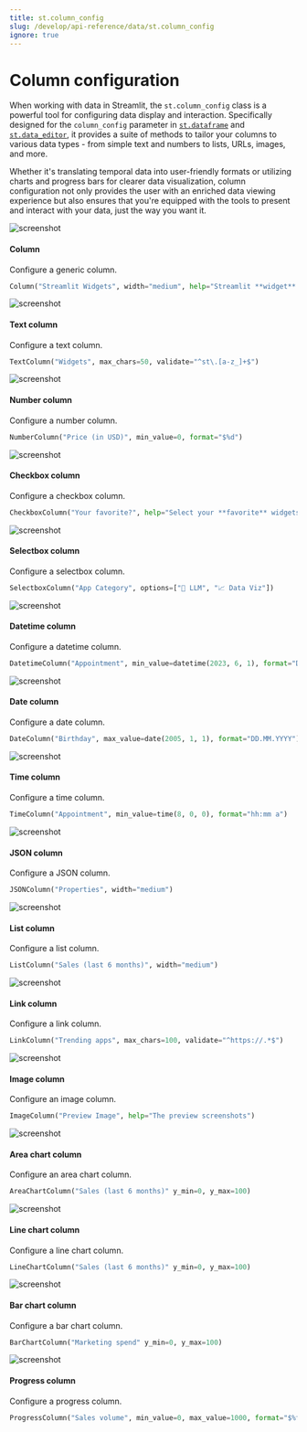 ```yaml
---
title: st.column_config
slug: /develop/api-reference/data/st.column_config
ignore: true
---
```


# Column configuration

When working with data in Streamlit, the `st.column_config` class is a powerful tool for configuring data display and interaction. Specifically designed for the `column_config` parameter in [`st.dataframe`](/develop/api-reference/data/st.dataframe) and [`st.data_editor`](/develop/api-reference/data/st.data_editor), it provides a suite of methods to tailor your columns to various data types - from simple text and numbers to lists, URLs, images, and more.

Whether it's translating temporal data into user-friendly formats or utilizing charts and progress bars for clearer data visualization, column configuration not only provides the user with an enriched data viewing experience but also ensures that you're equipped with the tools to present and interact with your data, just the way you want it.

<TileContainer>
<RefCard href="/develop/api-reference/data/st.column_config/st.column_config.column">
<Image pure alt="screenshot" src="/images/api/column_config.column.jpg" />

<h4>Column</h4>

Configure a generic column.

```python
Column("Streamlit Widgets", width="medium", help="Streamlit **widget** commands 🎈")
```

</RefCard>
<RefCard href="/develop/api-reference/data/st.column_config/st.column_config.textcolumn">
<Image pure alt="screenshot" src="/images/api/column_config.textcolumn.jpg" />

<h4>Text column</h4>

Configure a text column.

```python
TextColumn("Widgets", max_chars=50, validate="^st\.[a-z_]+$")
```

</RefCard>

<RefCard href="/develop/api-reference/data/st.column_config/st.column_config.numbercolumn">
<Image pure alt="screenshot" src="/images/api/column_config.numbercolumn.jpg" />

<h4>Number column</h4>

Configure a number column.

```python
NumberColumn("Price (in USD)", min_value=0, format="$%d")
```

</RefCard>

<RefCard href="/develop/api-reference/data/st.column_config/st.column_config.checkboxcolumn">
<Image pure alt="screenshot" src="/images/api/column_config.checkboxcolumn.jpg" />

<h4>Checkbox column</h4>

Configure a checkbox column.

```python
CheckboxColumn("Your favorite?", help="Select your **favorite** widgets")
```

</RefCard>

<RefCard href="/develop/api-reference/data/st.column_config/st.column_config.selectboxcolumn">
<Image pure alt="screenshot" src="/images/api/column_config.selectboxcolumn.jpg" />

<h4>Selectbox column</h4>

Configure a selectbox column.

```python
SelectboxColumn("App Category", options=["🤖 LLM", "📈 Data Viz"])
```

</RefCard>

<RefCard href="/develop/api-reference/data/st.column_config/st.column_config.datetimecolumn">
<Image pure alt="screenshot" src="/images/api/column_config.datetimecolumn.jpg" />

<h4>Datetime column</h4>

Configure a datetime column.

```python
DatetimeColumn("Appointment", min_value=datetime(2023, 6, 1), format="D MMM YYYY, h:mm a")
```

</RefCard>

<RefCard href="/develop/api-reference/data/st.column_config/st.column_config.datecolumn">
<Image pure alt="screenshot" src="/images/api/column_config.datecolumn.jpg" />

<h4>Date column</h4>

Configure a date column.

```python
DateColumn("Birthday", max_value=date(2005, 1, 1), format="DD.MM.YYYY")
```

</RefCard>

<RefCard href="/develop/api-reference/data/st.column_config/st.column_config.timecolumn">
<Image pure alt="screenshot" src="/images/api/column_config.timecolumn.jpg" />

<h4>Time column</h4>

Configure a time column.

```python
TimeColumn("Appointment", min_value=time(8, 0, 0), format="hh:mm a")
```

</RefCard>
<RefCard href="/develop/api-reference/data/st.column_config/st.column_config.jsoncolumn">
<Image pure alt="screenshot" src="/images/api/column_config.jsoncolumn.jpg" />

<h4>JSON column</h4>

Configure a JSON column.

```python
JSONColumn("Properties", width="medium")
```

</RefCard>
<RefCard href="/develop/api-reference/data/st.column_config/st.column_config.listcolumn">
<Image pure alt="screenshot" src="/images/api/column_config.listcolumn.jpg" />

<h4>List column</h4>

Configure a list column.

```python
ListColumn("Sales (last 6 months)", width="medium")
```

</RefCard>

<RefCard href="/develop/api-reference/data/st.column_config/st.column_config.linkcolumn">
<Image pure alt="screenshot" src="/images/api/column_config.linkcolumn.jpg" />

<h4>Link column</h4>

Configure a link column.

```python
LinkColumn("Trending apps", max_chars=100, validate="^https://.*$")
```

</RefCard>

<RefCard href="/develop/api-reference/data/st.column_config/st.column_config.imagecolumn">
<Image pure alt="screenshot" src="/images/api/column_config.imagecolumn.jpg" />

<h4>Image column</h4>

Configure an image column.

```python
ImageColumn("Preview Image", help="The preview screenshots")
```

</RefCard>

<RefCard href="/develop/api-reference/data/st.column_config/st.column_config.areachartcolumn">
<Image pure alt="screenshot" src="/images/api/column_config.areachartcolumn.jpg" />

<h4>Area chart column</h4>

Configure an area chart column.

```python
AreaChartColumn("Sales (last 6 months)" y_min=0, y_max=100)
```

</RefCard>

<RefCard href="/develop/api-reference/data/st.column_config/st.column_config.linechartcolumn">
<Image pure alt="screenshot" src="/images/api/column_config.linechartcolumn.jpg" />

<h4>Line chart column</h4>

Configure a line chart column.

```python
LineChartColumn("Sales (last 6 months)" y_min=0, y_max=100)
```

</RefCard>

<RefCard href="/develop/api-reference/data/st.column_config/st.column_config.barchartcolumn">
<Image pure alt="screenshot" src="/images/api/column_config.barchartcolumn.jpg" />

<h4>Bar chart column</h4>

Configure a bar chart column.

```python
BarChartColumn("Marketing spend" y_min=0, y_max=100)
```

</RefCard>

<RefCard href="/develop/api-reference/data/st.column_config/st.column_config.progresscolumn">
<Image pure alt="screenshot" src="/images/api/column_config.progresscolumn.jpg" />

<h4>Progress column</h4>

Configure a progress column.

```python
ProgressColumn("Sales volume", min_value=0, max_value=1000, format="$%f")
```

</RefCard>

</TileContainer>
